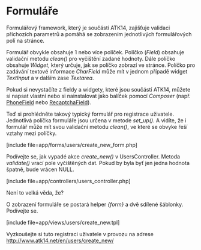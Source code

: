 Formuláře
=========

Formulářový framework, který je součástí ATK14, zajišťuje validaci příchozích parametrů a pomáhá se zobrazením jednotlivých formulářových polí na stránce.

Formulář obvykle obsahuje 1 nebo více políček. Políčko (_Field_) obsahuje validační metodu _clean()_ pro vyčištění zadané hodnoty. Dále políčko obsahuje _Widget_, který určuje, jak se políčko zobrazí ve stránce.
Políčko pro zadávání textové informace _CharField_ může mít v jednom případě widget _TextInput_ a v dalším zase _Textarea_.

Pokud si nevystačíte z fieldy a widgety, které jsou součástí ATK14, můžete si napsat vlastní nebo si nainstalovat jako balíček pomocí _Composer_ (např. [PhoneField](https://packagist.org/packages/atk14/phone-field) nebo [RecaptchaField](https://packagist.org/packages/atk14/recaptcha-field)).

Teď si prohlédněte takový typický formulář pro registrace uživatele. Jednotlivá políčka formuláře jsou určena v metode *set_up()*. A vidíte, že i formulář může mít svou validační metodu _clean()_, ve které se obvyke řeší vztahy mezi políčky.

[include file=app/forms/users/create_new_form.php]

Podívejte se, jak vypadé akce *create_new()* v UsersController. Metoda _validate()_ vrací pole vyčištěných dat. Pokud by byla byť jen jedna hodnota špatně, bude vrácen NULL.

[include file=app/controllers/users_controller.php]

Není to velká věda, že?

O zobrazení formuláře se postará helper *{form}* a dvě sdílené šáblonky. Podívejte se.

[include file=app/views/users/create_new.tpl]

Vyzkoušejte si tuto registraci uživatele v provozu na adrese <http://www.atk14.net/en/users/create_new/>


